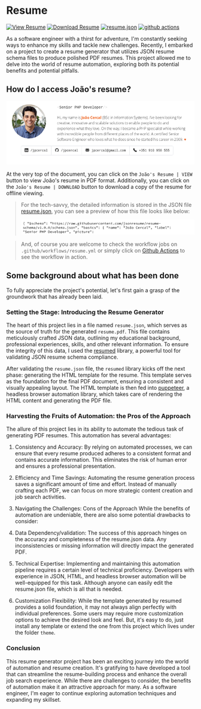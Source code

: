 # Resume

[![View Resume](https://img.shields.io/badge/Jo%C3%A3o's_Resume-VIEW-blue?logo=googlechrome&logoColor=ffffff 'View Resume')](https://github.com/jpcercal/resume/blob/main/resume.pdf) [![Download Resume](https://img.shields.io/badge/Jo%C3%A3o's_Resume-DOWNLOAD-ED5F1A?logo=githubsponsors&logoColor=ffffff 'Download Resume')](https://raw.githubusercontent.com/jpcercal/resume/main/resume.pdf) [![resume.json](https://img.shields.io/badge//resume.json-2B2B2B?logo=github&logoColor=ffffff 'resume.json')](https://raw.githubusercontent.com/jpcercal/resume/main/resume.json) [![github actions](https://img.shields.io/badge/github%20actions-2B2B2B?logo=githubactions&logoColor=ffffff 'github actions')](https://github.com/jpcercal/resume/actions)

As a software engineer with a thirst for adventure, I'm constantly seeking ways
to enhance my skills and tackle new challenges. Recently, I embarked on a
project to create a resume generator that utilizes JSON resume schema files to
produce polished PDF resumes. This project allowed me to delve into the world of
resume automation, exploring both its potential benefits and potential pitfalls.

## How do I access João's resume?

![A preview of the resume file](resume-preview.pdf.png)

At the very top of the document, you can click on the `João's Resume | VIEW`
button to view João's resume in PDF format. Additionally, you can click on the
`João's Resume | DOWNLOAD` button to download a copy of the resume for offline
viewing.

> For the tech-savvy, the detailed information is stored in the JSON file
> [resume.json](https://raw.githubusercontent.com/jpcercal/resume/main/resume.json),
> you can see a preview of how this file looks like below: 
> 
> ![A preview of the resume.json file](resume-preview.json.png)

> And, of course you are welcome to check the workflow jobs on
> `.github/workflows/resume.yml` or simply click on [Github
> Actions](https://github.com/jpcercal/resume/actions) to see the workflow in
> action.

## Some background about what has been done

To fully appreciate the project's potential, let's first gain a grasp of the
groundwork that has already been laid.

### Setting the Stage: Introducing the Resume Generator

The heart of this project lies in a file named `resume.json`, which serves as
the source of truth for the generated `resume.pdf`. This file contains
meticulously crafted JSON data, outlining my educational background,
professional experiences, skills, and other relevant information. To ensure the
integrity of this data, I used the
[resumed](https://github.com/rbardini/resumed) library, a powerful tool for
validating JSON resume schema compliance.

After validating the `resume.json` file, the `resumed` library kicks off the
next phase: generating the HTML template for the resume. This template serves as
the foundation for the final PDF document, ensuring a consistent and visually
appealing layout. The HTML template is then fed into
[puppeteer](https://pptr.dev/), a headless browser automation library, which
takes care of rendering the HTML content and generating the PDF file.

### Harvesting the Fruits of Automation: the Pros of the Approach 

The allure of this project lies in its ability to automate the tedious task of
generating PDF resumes. This automation has several advantages:

1. Consistency and Accuracy: By relying on automated processes, we can ensure
   that every resume produced adheres to a consistent format and contains
   accurate information. This eliminates the risk of human error and ensures a
   professional presentation.

2. Efficiency and Time Savings: Automating the resume generation process saves a
   significant amount of time and effort. Instead of manually crafting each PDF,
   we can focus on more strategic content creation and job search activities.

3. Navigating the Challenges: Cons of the Approach While the benefits of
   automation are undeniable, there are also some potential drawbacks to
   consider:

4. Data Dependency/validation: The success of this approach hinges on the
   accuracy and completeness of the resume.json data. Any inconsistencies or
   missing information will directly impact the generated PDF.

5. Technical Expertise: Implementing and maintaining this automation pipeline
   requires a certain level of technical proficiency. Developers with experience
   in JSON, HTML, and headless browser automation will be well-equipped for this
   task. Although anyone can easily edit the resume.json file, which is all that
   is needed.

6. Customization Flexibility: While the template generated by resumed provides a
   solid foundation, it may not always align perfectly with individual
   preferences. Some users may require more customization options to achieve the
   desired look and feel. But, it's easy to do, just install any template or
   extend the one from this project which lives under the folder `theme`.

### Conclusion

This resume generator project has been an exciting journey into the world of
automation and resume creation. It's gratifying to have developed a tool that
can streamline the resume-building process and enhance the overall job search
experience. While there are challenges to consider, the benefits of automation
make it an attractive approach for many. As a software engineer, I'm eager to
continue exploring automation techniques and expanding my skillset.
